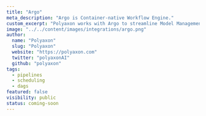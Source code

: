```yaml
---
title: "Argo"
meta_description: "Argo is Container-native Workflow Engine."
custom_excerpt: "Polyaxon works with Argo to streamline Model Management."
image: "../../content/images/integrations/argo.png"
author:
  name: "Polyaxon"
  slug: "Polyaxon"
  website: "https://polyaxon.com"
  twitter: "polyaxonAI"
  github: "polyaxon"
tags: 
  - pipelines
  - scheduling
  - dags
featured: false
visibility: public
status: coming-soon
---
```

